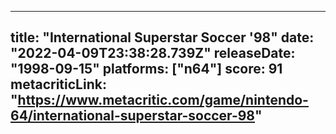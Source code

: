 
---
title: "International Superstar Soccer '98"
date: "2022-04-09T23:38:28.739Z"
releaseDate: "1998-09-15"
platforms: ["n64"]
score: 91
metacriticLink: "https://www.metacritic.com/game/nintendo-64/international-superstar-soccer-98"
---
